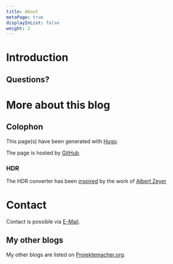 ```yaml
---
title: About
metaPage: true
displayInList: false
weight: 2
---
```

# Introduction

## Questions?

# More about this blog


## Colophon

This page(s) have been generated with [Hugo](https://gohugo.io/).

The page is hosted by [GitHub](https://github.com/).

### HDR
The HDR converter has been [inspired](https://github.com/albertz/playground/blob/master/ultrahdr.py) by the work of [Albert Zeyer](http://www.az2000.de/)

# Contact

Contact is possible via [E-Mail](mailto:yaapb‚@projektemacher.org).

## My other blogs

My other blogs are listed on [Projektemacher.org](https://projektemacher.org/blogs/).
